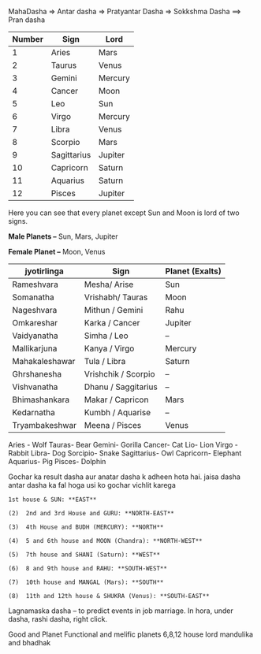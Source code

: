 MahaDasha => Antar dasha => Pratyantar Dasha => Sokkshma Dasha ==> Pran dasha

| **Number** | **Sign**    | **Lord** |
| ---------- | ----------- | -------- |
| 1          | Aries       | Mars     |
| 2          | Taurus      | Venus    |
| 3          | Gemini      | Mercury  |
| 4          | Cancer      | Moon     |
| 5          | Leo         | Sun      |
| 6          | Virgo       | Mercury  |
| 7          | Libra       | Venus    |
| 8          | Scorpio     | Mars     |
| 9          | Sagittarius | Jupiter  |
| 10         | Capricorn   | Saturn   |
| 11         | Aquarius    | Saturn   |
| 12         | Pisces      | Jupiter  |

 Here you can see that every planet except Sun and Moon is lord of two signs.

 **Male Planets –** Sun, Mars, Jupiter

**Female Planet –** Moon, Venus



| **jyotirlinga** | **Sign**            | **Planet (Exalts)** |
| --------------- | ------------------- | ------------------- |
| Rameshvara      | Mesha/ Arise        | Sun                 |
| Somanatha       | Vrishabh/ Tauras    | Moon                |
| Nageshvara      | Mithun / Gemini     | Rahu                |
| Omkareshar      | Karka / Cancer      | Jupiter             |
| Vaidyanatha     | Simha / Leo         | –                   |
| Mallikarjuna    | Kanya / Virgo       | Mercury             |
| Mahakaleshawar  | Tula / Libra        | Saturn              |
| Ghrshanesha     | Vrishchik / Scorpio | –                   |
| Vishvanatha     | Dhanu / Saggitarius | –                   |
| Bhimashankara   | Makar / Capricon    | Mars                |
| Kedarnatha      | Kumbh / Aquarise    | –                   |
| Tryambakeshwar  | Meena / Pisces      | Venus               |



Aries - Wolf
Tauras-	Bear
Gemini- Gorilla
Cancer-	Cat
Lio-	Lion
Virgo -	Rabbit
Libra-	Dog
Sorcipio-	Snake
Sagittarius-	Owl
Capricorn- 	Elephant
Aquarius-	Pig
Pisces-	Dolphin



Gochar ka result dasha aur anatar dasha k adheen hota hai. jaisa dasha antar dasha ka fal hoga usi ko gochar vichlit karega

  

```
1st house & SUN: **EAST**

(2)  2nd and 3rd House and GURU: **NORTH-EAST**

(3)  4th House and BUDH (MERCURY): **NORTH**

(4)  5 and 6th house and MOON (Chandra): **NORTH-WEST**

(5)  7th house and SHANI (Saturn): **WEST**

(6)  8 and 9th house and RAHU: **SOUTH-WEST**

(7)  10th house and MANGAL (Mars): **SOUTH**

(8)  11th and 12th house & SHUKRA (Venus): **SOUTH-EAST**
```



Lagnamaska dasha – to predict events in job marriage. In hora, under dasha, rashi dasha, right click. 



Good and Planet
Functional and melific planets
6,8,12 house lord
mandulika and bhadhak